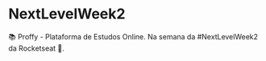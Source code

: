 # NextLevelWeek2
 📚 Proffy - Plataforma de Estudos Online. Na semana da #NextLevelWeek2 da Rocketseat 🚀.
